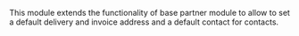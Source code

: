 This module extends the functionality of base partner module to allow to
set a default delivery and invoice address and a default contact for
contacts.
